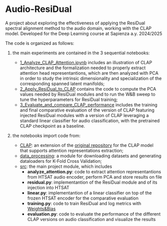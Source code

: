 # Audio-ResiDual
A project about exploring the effectiveness of applying the ResiDual spectral alignment method to the audio domain, working with the CLAP model. Developed for the Deep Learning course at Sapienza a.y. 2024/2025

The code is organized as follows:

1. the main experiments are contained in the 3 sequential notebooks:
    - [1_Analyze_CLAP_Attention.ipynb](https://github.com/arianna011/Audio-ResiDual/blob/main/1_Analyze_CLAP_Attention.ipynb) includes an illustration of CLAP architecture and the formalization needed to properly extract attention head representantions, which are then  analyzed with PCA in order to study the intrinsic dimensionality and specialization of the corresponding spanned latent manifolds;
    - [2_Apply_ResiDual_to_CLAP](https://github.com/arianna011/Audio-ResiDual/blob/main/2_Apply_ResiDual_to_CLAP.ipynb) contains the code to compute the PCA values needed by ResiDual modules and to run the W&B sweep to tune the hyperparameters for ResiDual training;
    - [3_Evaluate_and_compare_CLAP_performance](https://github.com/arianna011/Audio-ResiDual/blob/main/3_Evaluate_and_compare_CLAP_performance.ipynb) includes the training and final comparative evaluation of the version of CLAP featuring injected ResiDual modules with  a version of CLAP leveraging a standard linear classifier for audio classification, with the pretrained CLAP checkpoint as a baseline.
  
2. the notebooks import code from:
    -  [CLAP](https://github.com/arianna011/Audio-ResiDual/tree/main/CLAP): an extension of the [original repository](https://github.com/LAION-AI/CLAP) for the CLAP model that supports attention representations extraction;
    -  [data_processing](https://github.com/arianna011/Audio-ResiDual/tree/main/data_processing): a module for downloading datasets and generating dataloaders for K-Fold Cross Validation;
    -  [src](https://github.com/arianna011/Audio-ResiDual/tree/main/src): the main project module, which includes
          - **analyze_attention.py**: code to extract attention representantions from HTSAT audio encoder, perform PCA and store results on file
          - **residual.py**: implementantion of the ResiDual module and of its injection into HTSAT
          - **linear.py**: implementantion of a linear classifier on top of the frozen HTSAT encoder for the comparative evaluation
          - **training.py**: code to train ResiDual and log metrics with [Weights&Bias](https://wandb.ai/site/)
          - **evaluation.py**: code to evaluate the performance of the different CLAP versions on audio classification and visualize the results
